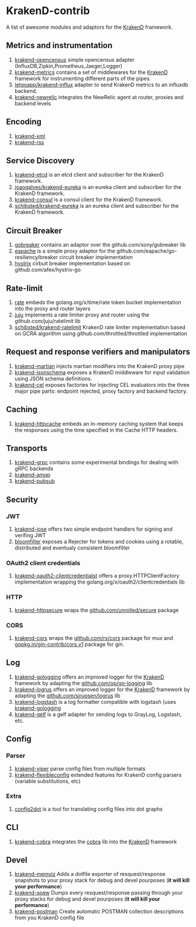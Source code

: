 # KrakenD-contrib

A list of awesome modules and adaptors for the [KrakenD](https://github.com/devopsfaith/krakend) framework.

## Metrics and instrumentation

1. [krakend-opencensus](https://github.com/devopsfaith/krakend-opencensus) simple opencensus adapter (InfluxDB,Zipkin,Prometheus,Jaeger,Logger)
2. [krakend-metrics](https://github.com/devopsfaith/krakend-metrics) contains a set of middlewares for the [KrakenD](https://github.com/devopsfaith/krakend) framework for instrumenting different parts of the pipes.
3. [letgoapp/krakend-influx](https://github.com/letgoapp/krakend-influx) adapter to send KrakenD metrics to an influxdb backend.
4. [krakend-newrelic](https://github.com/devopsfaith/krakend-newrelic) integrates the NewRelic agent at router, proxies and backend levels

## Encoding

1. [krakend-xml](https://github.com/devopsfaith/krakend-xml)
2. [krakend-rss](https://github.com/devopsfaith/krakend-rss)

## Service Discovery

1. [krakend-etcd](https://github.com/devopsfaith/krakend-etcd) is an etcd client and subscriber for the KrakenD framework.
2. [joaoqalves/krakend-eureka](https://github.com/joaoqalves/krakend-eureka) is an eureka client and subscriber for the KrakenD framework.
3. [krakend-consul](https://github.com/devopsfaith/krakend-consul) is a consul client for the KrakenD framework.
4. [schibsted/krakend-eureka](https://github.com/schibsted/krakend-eureka) is an eureka client and subscriber for the KrakenD framework.

## Circuit Breaker

1. [gobreaker](https://github.com/devopsfaith/krakend-circuitbreaker/tree/master/gobreaker) contains an adaptor over the github.com/sony/gobreaker lib
2. [eapache](https://github.com/devopsfaith/krakend-circuitbreaker/tree/master/eapache) is a simple proxy adaptor for the github.com/eapache/go-resiliency/breaker circuit breaker implementation
3. [hystrix](https://github.com/schibsted/krakend-cbreaker) cirbuit breaker implementation based on github.com/afex/hystrix-go

## Rate-limit

1. [rate](https://github.com/devopsfaith/krakend-ratelimit/tree/master/rate) embeds the golang.org/x/time/rate token bucket implementation into the proxy and router layers
2. [juju](https://github.com/devopsfaith/krakend-ratelimit/tree/master/juju) implements a rate limiter proxy and router using the github.com/juju/ratelimit lib
3. [schibsted/krakend-ratelimit](https://github.com/schibsted/krakend-ratelimit) 
KrakenD rate limiter implementation based on GCRA algorithm using github.com/throttled/throttled implementation

## Request and response verifiers and manipulators

1. [krakend-martian](https://github.com/devopsfaith/krakend-martian) injects martian modifiers into the KrakenD proxy pipe
2. [krakend-jsonschema](https://github.com/devopsfaith/krakend-jsonschema) exposes a KrakenD middleware for input validation using JSON schema definitions.
3. [krakend-cel](https://github.com/devopsfaith/krakend-cel) exposes factories for injecting CEL evaluators into the three major pipe parts: endpoint rejected, proxy factory and backend factory.

## Caching

1. [krakend-httpcache](https://github.com/devopsfaith/krakend-httpcache) embeds an in-memory caching system that keeps the responses using the time specified in the Cache HTTP headers.

## Transports

1. [krakend-grpc](https://github.com/devopsfaith/krakend-grpc) contains some experimental bindings for dealing with gRPC backends
2. [krakend-amqp](https://github.com/devopsfaith/krakend-amqp)
3. [krakend-pubsub](https://github.com/devopsfaith/krakend-pubsub)

## Security

### JWT

1. [krakend-jose](https://github.com/devopsfaith/krakend-jose) offers two simple endpoint handlers for signing and verifing JWT
2. [bloomfilter](https://github.com/devopsfaith/bloomfilter/tree/master/krakend) exposes a Rejecter for tokens and cookies using a rotable, distributed and eventualy consistent bloomfilter

### OAuth2 client credentials

1. [krakend-oauth2-clientcredentialst](https://github.com/devopsfaith/krakend-oauth2-clientcredentials) offers a proxy.HTTPClientFactory implementation wrapping the golang.org/x/oauth2/clientcredentials lib

### HTTP

1. [krakend-httpsecure](https://github.com/devopsfaith/krakend-httpsecure) wraps the [github.com/unrolled/secure](http://github.com/unrolled/secure) package

### CORS

1. [krakend-cors](https://github.com/devopsfaith/krakend-cors) wraps the [github.com/rs/cors](http://github.com/rs/cors) package for mux and [gopkg.in/gin-contrib/cors.v1](https://gopkg.in/gin-contrib/cors.v1) package for gin.

## Log

1. [krakend-gologging](https://github.com/devopsfaith/krakend-gologging) offers an improved logger for the [KrakenD](https://github.com/devopsfaith/krakend) framework by adapting the [github.com/op/go-logging](github.com/op/go-logging) lib
2. [krakend-logrus](https://github.com/devopsfaith/krakend-logrus) offers an improved logger for the [KrakenD](https://github.com/devopsfaith/krakend) framework by adapting the [github.com/sirupsen/logrus](https://github.com/sirupsen/logrus) lib
3. [krakend-logstash](https://github.com/devopsfaith/krakend-logstash) is a log formatter compatible with logstash (uses [krakend-gologging](https://github.com/devopsfaith/krakend-gologging)
4. [krakend-gelf](https://github.com/devopsfaith/krakend-gelf) is a gelf adapter for sending logs to GrayLog, Logstash, etc.

## Config

### Parser

1. [krakend-viper](https://github.com/devopsfaith/krakend-viper) parse config files from multiple formats
2. [krakend-flexibleconfig](https://github.com/devopsfaith/krakend-flexibleconfig) extended features for KrakenD config parsers (variable substitutions, etc)

### Extra

1. [config2dot](https://github.com/devopsfaith/krakend-config2dot) is a tool for translating config files into dot graphs

## CLI

1. [krakend-cobra](https://github.com/devopsfaith/krakend-cobra) integrates the [cobra](github.com/spf13/cobra) lib into the [KrakenD](https://github.com/devopsfaith/krakend) framework

## Devel

1. [krakend-memviz](https://github.com/devopsfaith/krakend-memviz) Adds a dotfile exporter of resquest/response snapshots to your proxy stack for debug and devel pourposes (**it will kill your performance**)
2. [krakend-spew](https://github.com/devopsfaith/krakend-spew) Dumps every resquest/response passing through your proxy stacks for debug and devel pourposes (**it will kill your performance**)
3. [krakend-postman](https://github.com/devopsfaith/krakend-postman) Create automatic POSTMAN collection descriptions from you KrakenD config file

